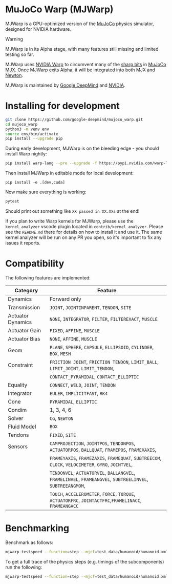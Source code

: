# MuJoCo Warp (MJWarp)

MJWarp is a GPU-optimized version of the [MuJoCo](https://github.com/google-deepmind/mujoco) physics simulator, designed for NVIDIA hardware.

> [!WARNING]
> MJWarp is in its Alpha stage, with many features still missing and limited testing so far.

MJWarp uses [NVIDIA Warp](https://github.com/NVIDIA/warp) to circumvent many of the [sharp bits](https://mujoco.readthedocs.io/en/stable/mjx.html#mjx-the-sharp-bits) in [MuJoCo MJX](https://mujoco.readthedocs.io/en/stable/mjx.html#). Once MJWarp exits Alpha, it will be integrated into both MJX and [Newton](https://developer.nvidia.com/blog/announcing-newton-an-open-source-physics-engine-for-robotics-simulation).

MJWarp is maintained by [Google DeepMind](https://deepmind.google/) and [NVIDIA](https://www.nvidia.com/).

# Installing for development

```bash
git clone https://github.com/google-deepmind/mujoco_warp.git
cd mujoco_warp
python3 -m venv env
source env/bin/activate
pip install --upgrade pip
```

During early development, MJWarp is on the bleeding edge - you should install Warp nightly:

```bash
pip install warp-lang --pre --upgrade -f https://pypi.nvidia.com/warp-lang/
```

Then install MJWarp in editable mode for local development:

```
pip install -e .[dev,cuda]
```

Now make sure everything is working:

```bash
pytest
```

Should print out something like `XX passed in XX.XXs` at the end!

If you plan to write Warp kernels for MJWarp, please use the `kernel_analyzer` vscode plugin located in `contrib/kernel_analyzer`.
Please see the `README.md` there for details on how to install it and use it.  The same kernel analyzer will be run on any PR
you open, so it's important to fix any issues it reports.

# Compatibility

The following features are implemented:

| Category          | Feature                                                                                                  |
| ----------------- | ---------------------------------------------------------------------------------------------------------|
| Dynamics          | Forward only                                                                                             |
| Transmission      | `JOINT`, `JOINTINPARENT`, `TENDON`, `SITE`                                                               |
| Actuator Dynamics | `NONE`, `INTEGRATOR`, `FILTER`, `FILTEREXACT`, `MUSCLE`                                                  |
| Actuator Gain     | `FIXED`, `AFFINE`, `MUSCLE`                                                                              |
| Actuator Bias     | `NONE`, `AFFINE`, `MUSCLE`                                                                               |
| Geom              | `PLANE`, `SPHERE`, `CAPSULE`, `ELLIPSOID`, `CYLINDER`, `BOX`, `MESH`                                     |
| Constraint        | `FRICTION JOINT`, `FRICTION TENDON`, `LIMIT_BALL`, `LIMIT_JOINT`, `LIMIT_TENDON`,                        |
|                   | `CONTACT_PYRAMIDAL`, `CONTACT_ELLIPTIC`                                                                  |
| Equality          | `CONNECT`, `WELD`, `JOINT`, `TENDON`                                                                     |
| Integrator        | `EULER`, `IMPLICITFAST`, `RK4`                                                                           |
| Cone              | `PYRAMIDAL`, `ELLIPTIC`                                                                                  |
| Condim            | 1, 3, 4, 6                                                                                               |
| Solver            | `CG`, `NEWTON`                                                                                           |
| Fluid Model       | `BOX`                                                                                                    |
| Tendons           | `FIXED`, `SITE`                                                                                          |
| Sensors           | `CAMPROJECTION`, `JOINTPOS`, `TENDONPOS`, `ACTUATORPOS`, `BALLQUAT`, `FRAMEPOS`, `FRAMEXAXIS`,           |
|                   | `FRAMEYAXIS`, `FRAMEZAXIS`, `FRAMEQUAT`, `SUBTREECOM`, `CLOCK`, `VELOCIMETER`, `GYRO`, `JOINTVEL`,       |
|                   | `TENDONVEL`, `ACTUATORVEL`, `BALLANGVEL`, `FRAMELINVEL`, `FRAMEANGVEL`, `SUBTREELINVEL`, `SUBTREEANGMOM`,|
|                   | `TOUCH`, `ACCELEROMETER`, `FORCE`, `TORQUE`, `ACTUATORFRC`, `JOINTACTFRC`,`FRAMELINACC`, `FRAMEANGACC`   |

# Benchmarking

Benchmark as follows:

```bash
mjwarp-testspeed --function=step --mjcf=test_data/humanoid/humanoid.xml --batch_size=8192
```

To get a full trace of the physics steps (e.g. timings of the subcomponents) run the following:

```bash
mjwarp-testspeed --function=step --mjcf=test_data/humanoid/humanoid.xml --batch_size=8192 --event_trace=True
```

